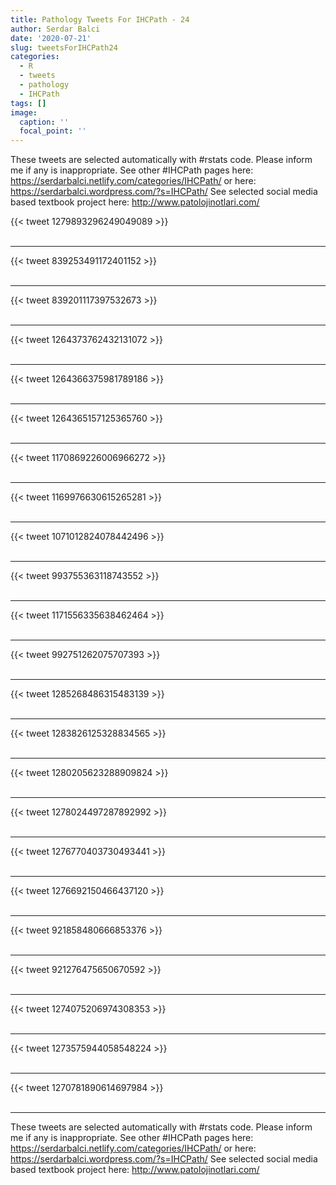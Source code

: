 ```yaml
---
title: Pathology Tweets For IHCPath - 24
author: Serdar Balci
date: '2020-07-21'
slug: tweetsForIHCPath24
categories:
  - R
  - tweets
  - pathology
  - IHCPath
tags: []
image:
  caption: ''
  focal_point: ''
---
```



These tweets are selected automatically with #rstats code. Please inform me if any is inappropriate.
See other #IHCPath pages here: https://serdarbalci.netlify.com/categories/IHCPath/  or here: https://serdarbalci.wordpress.com/?s=IHCPath/ 
See selected social media based textbook project here: http://www.patolojinotlari.com/

{{< tweet 1279893296249049089 >}}
<br>
<br>
<hr>
{{< tweet 839253491172401152 >}}
<br>
<br>
<hr>
{{< tweet 839201117397532673 >}}
<br>
<br>
<hr>
{{< tweet 1264373762432131072 >}}
<br>
<br>
<hr>
{{< tweet 1264366375981789186 >}}
<br>
<br>
<hr>
{{< tweet 1264365157125365760 >}}
<br>
<br>
<hr>
{{< tweet 1170869226006966272 >}}
<br>
<br>
<hr>
{{< tweet 1169976630615265281 >}}
<br>
<br>
<hr>
{{< tweet 1071012824078442496 >}}
<br>
<br>
<hr>
{{< tweet 993755363118743552 >}}
<br>
<br>
<hr>
{{< tweet 1171556335638462464 >}}
<br>
<br>
<hr>
{{< tweet 992751262075707393 >}}
<br>
<br>
<hr>
{{< tweet 1285268486315483139 >}}
<br>
<br>
<hr>
{{< tweet 1283826125328834565 >}}
<br>
<br>
<hr>
{{< tweet 1280205623288909824 >}}
<br>
<br>
<hr>
{{< tweet 1278024497287892992 >}}
<br>
<br>
<hr>
{{< tweet 1276770403730493441 >}}
<br>
<br>
<hr>
{{< tweet 1276692150466437120 >}}
<br>
<br>
<hr>
{{< tweet 921858480666853376 >}}
<br>
<br>
<hr>
{{< tweet 921276475650670592 >}}
<br>
<br>
<hr>
{{< tweet 1274075206974308353 >}}
<br>
<br>
<hr>
{{< tweet 1273575944058548224 >}}
<br>
<br>
<hr>
{{< tweet 1270781890614697984 >}}
<br>
<br>
<hr>


These tweets are selected automatically with #rstats code. Please inform me if any is inappropriate.
See other #IHCPath pages here: https://serdarbalci.netlify.com/categories/IHCPath/  or here: https://serdarbalci.wordpress.com/?s=IHCPath/ 
See selected social media based textbook project here: http://www.patolojinotlari.com/
